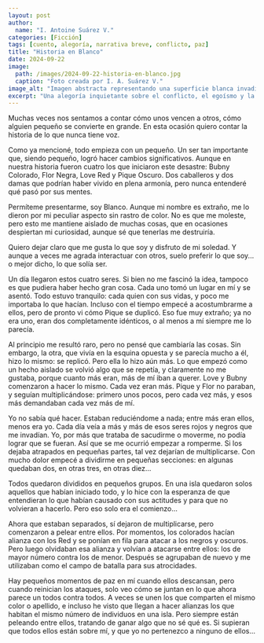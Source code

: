 ```yaml
---
layout: post
author:
  name: "I. Antoine Suárez V."
categories: [Ficción]
tags: [cuento, alegoría, narrativa breve, conflicto, paz]
title: "Historia en Blanco"
date: 2024-09-22
image:
  path: /images/2024-09-22-historia-en-blanco.jpg
  caption: "Foto creada por I. A. Suárez V."
image_alt: "Imagen abstracta representando una superficie blanca invadida por piezas negras y rojas"
excerpt: "Una alegoría inquietante sobre el conflicto, el egoísmo y la desaparición de lo que sostiene a todos: la historia contada por el propio Blanco."
---
```



Muchas veces nos sentamos a contar cómo unos vencen a otros, cómo alguien pequeño se convierte en grande. En esta ocasión quiero contar la historia de lo que nunca tiene voz.

Como ya mencioné, todo empieza con un pequeño. Un ser tan importante que, siendo pequeño, logró hacer cambios significativos. Aunque en nuestra historia fueron cuatro los que iniciaron este desastre: Bubny Colorado, Flor Negra, Love Red y Pique Oscuro. Dos caballeros y dos damas que podrían haber vivido en plena armonía, pero nunca entenderé qué pasó por sus mentes.

Permíteme presentarme, soy Blanco. Aunque mi nombre es extraño, me lo dieron por mi peculiar aspecto sin rastro de color. No es que me moleste, pero esto me mantiene aislado de muchas cosas, que en ocasiones despiertan mi curiosidad, aunque sé que tenerlas me destruiría.

Quiero dejar claro que me gusta lo que soy y disfruto de mi soledad. Y aunque a veces me agrada interactuar con otros, suelo preferir lo que soy... o mejor dicho, lo que solía ser.

Un día llegaron estos cuatro seres. Si bien no me fascinó la idea, tampoco es que pudiera haber hecho gran cosa. Cada uno tomó un lugar en mí y se asentó. Todo estuvo tranquilo: cada quien con sus vidas, y poco me importaba lo que hacían. Incluso con el tiempo empecé a acostumbrarme a ellos, pero de pronto vi cómo Pique se duplicó. Eso fue muy extraño; ya no era uno, eran dos completamente idénticos, o al menos a mí siempre me lo parecía.

Al principio me resultó raro, pero no pensé que cambiaría las cosas. Sin embargo, la otra, que vivía en la esquina opuesta y se parecía mucho a él, hizo lo mismo: se replicó. Pero ella lo hizo aún más. Lo que empezó como un hecho aislado se volvió algo que se repetía, y claramente no me gustaba, porque cuanto más eran, más de mí iban a querer. Love y Bubny comenzaron a hacer lo mismo. Cada vez eran más. Pique y Flor no paraban, y seguían multiplicándose: primero unos pocos, pero cada vez más, y esos más demandaban cada vez más de mí.

Yo no sabía qué hacer. Estaban reduciéndome a nada; entre más eran ellos, menos era yo. Cada día veía a más y más de esos seres rojos y negros que me invadían. Yo, por más que trataba de sacudirme o moverme, no podía lograr que se fueran. Así que se me ocurrió empezar a romperme. Si los dejaba atrapados en pequeñas partes, tal vez dejarían de multiplicarse. Con mucho dolor empecé a dividirme en pequeñas secciones: en algunas quedaban dos, en otras tres, en otras diez...

Todos quedaron divididos en pequeños grupos. En una isla quedaron solos aquellos que habían iniciado todo, y lo hice con la esperanza de que entendieran lo que habían causado con sus actitudes y para que no volvieran a hacerlo. Pero eso solo era el comienzo...

Ahora que estaban separados, sí dejaron de multiplicarse, pero comenzaron a pelear entre ellos. Por momentos, los colorados hacían alianza con los Red y se ponían en fila para atacar a los negros y oscuros. Pero luego olvidaban esa alianza y volvían a atacarse entre ellos: los de mayor número contra los de menor. Después se agrupaban de nuevo y me utilizaban como el campo de batalla para sus atrocidades.

Hay pequeños momentos de paz en mí cuando ellos descansan, pero cuando reinician los ataques, solo veo cómo se juntan en lo que ahora parece un todos contra todos. A veces se unen los que comparten el mismo color o apellido, e incluso he visto que llegan a hacer alianzas los que habitan el mismo número de individuos en una isla. Pero siempre están peleando entre ellos, tratando de ganar algo que no sé qué es. Si supieran que todos ellos están sobre mí, y que yo no pertenezco a ninguno de ellos...
